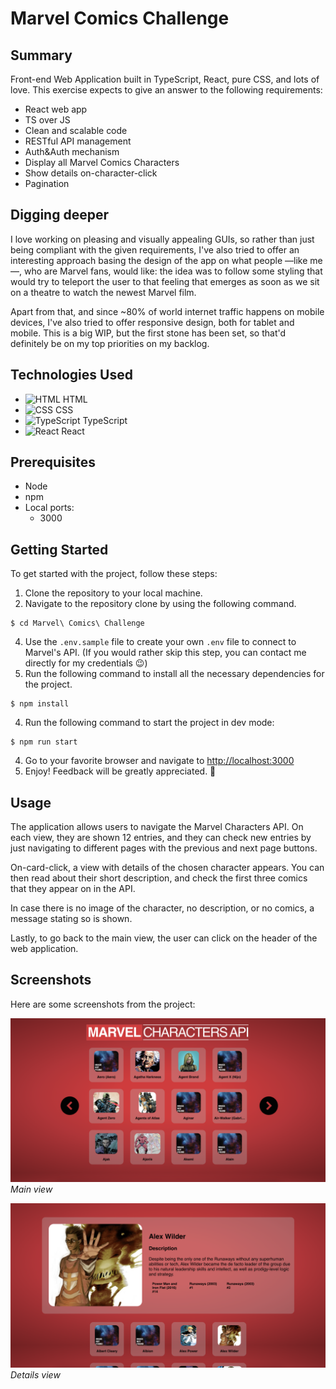# Marvel Comics Challenge

## Summary
Front-end Web Application built in TypeScript, React, pure CSS, and lots of love. 
This exercise expects to give an answer to the following requirements:

- React web app
- TS over JS
- Clean and scalable code
- RESTful API management
- Auth&Auth mechanism
- Display all Marvel Comics Characters
- Show details on-character-click
- Pagination

## Digging deeper

I love working on pleasing and visually appealing GUIs, so rather than just being compliant with the given requirements, I've also tried to offer an interesting approach basing the design of the app on what people —like me—, who are Marvel fans, would like: the idea was to follow some styling that would try to teleport the user to that feeling that emerges as soon as we sit on a theatre to watch the newest Marvel film.

Apart from that, and since ~80% of world internet traffic happens on mobile devices, I've also tried to offer responsive design, both for tablet and mobile. This is a big WIP, but the first stone has been set, so that'd definitely be on my top priorities on my backlog. 



## Technologies Used

- <img height="25" src="https://user-images.githubusercontent.com/25181517/192158954-f88b5814-d510-4564-b285-dff7d6400dad.png" alt="HTML" title="HTML" /> HTML
- <img height="25" src="https://user-images.githubusercontent.com/25181517/183898674-75a4a1b1-f960-4ea9-abcb-637170a00a75.png" alt="CSS" title="CSS" /> CSS
- <img height="25" src="https://user-images.githubusercontent.com/25181517/183890598-19a0ac2d-e88a-4005-a8df-1ee36782fde1.png" alt="TypeScript" title="TypeScript" /> TypeScript
- <img height="25" src="https://user-images.githubusercontent.com/25181517/183897015-94a058a6-b86e-4e42-a37f-bf92061753e5.png" alt="React" title="React" /> React

## Prerequisites
- Node
- npm
- Local ports:
    - 3000

## Getting Started

To get started with the project, follow these steps:

1. Clone the repository to your local machine.
2. Navigate to the repository clone by using the following command.
```
$ cd Marvel\ Comics\ Challenge
```
4. Use the `.env.sample` file to create your own `.env` file to connect to Marvel's API. (If you would rather skip this step, you can contact me directly for my credentials 😉)
5. Run the following command to install all the necessary dependencies for the project.
```
$ npm install
```
4. Run the following command to start the project in dev mode:
```
$ npm run start
```
4. Go to your favorite browser and navigate to [http://localhost:3000](http://localhost:3000)
5. Enjoy! Feedback will be greatly appreciated. 🙂 

## Usage

The application allows users to navigate the Marvel Characters API. On each view, they are shown 12 entries, and they can check new entries by just navigating to different pages with the previous and next page buttons.

On-card-click, a view with details of the chosen character appears. You can then read about their short description, and check the first three comics that they appear on in the API. 

In case there is no image of the character, no description, or no comics, a message stating so is shown. 

Lastly, to go back to the main view, the user can click on the header of the web application.

## Screenshots

Here are some screenshots from the project:

![Main view](./public/Main.png)
*Main view*

![Details view](./public/Details.png)
*Details view*
